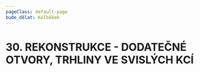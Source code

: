 ```yaml
---
pageClass: default-page
bude_dělat: Kolbábek
---
```


# 30. REKONSTRUKCE - DODATEČNÉ OTVORY, TRHLINY VE SVISLÝCH KCÍ
